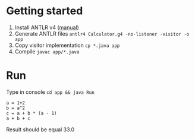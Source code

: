 Getting started
===============

1. Install ANTLR v4 ([manual](https://theantlrguy.atlassian.net/wiki/display/ANTLR4/Getting+Started+with+ANTLR+v4))
1. Generate ANTLR files `antlr4 Calculator.g4 -no-listener -visitor -o app`
1. Copy visitor implementation `cp *.java app`
1. Compile `javac app/*.java`

Run
===

Type in console `cd app && java Run`

```
a = 1+2
b = a^2
c = a + b * (a - 1)
a + b + c
```

Result should be equal 33.0
